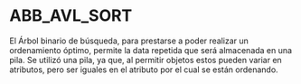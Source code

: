 # ABB_AVL_SORT
El Árbol binario de búsqueda, para prestarse a poder realizar un ordenamiento óptimo, permite la data repetida que será almacenada en una pila. Se utilizó una pila, ya que, al permitir objetos estos pueden variar en atributos, pero ser iguales en el atributo por el cual se están ordenando.
